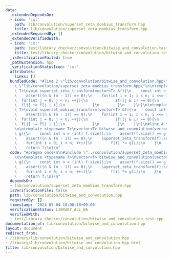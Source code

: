 ```yaml
---
data:
  _extendedDependsOn:
  - icon: ':x:'
    path: lib/convolution/superset_zeta_moebius_transform.hpp
    title: lib/convolution/superset_zeta_moebius_transform.hpp
  _extendedRequiredBy: []
  _extendedVerifiedWith:
  - icon: ':x:'
    path: test/library_checker/convolution/bitwise_and_convolution.test.cpp
    title: test/library_checker/convolution/bitwise_and_convolution.test.cpp
  _isVerificationFailed: true
  _pathExtension: hpp
  _verificationStatusIcon: ':x:'
  attributes:
    links: []
  bundledCode: "#line 2 \"lib/convolution/bitwise_and_convolution.hpp\"\n\n#line 2\
    \ \"lib/convolution/superset_zeta_moebius_transform.hpp\"\n\ntemplate <typename\
    \ T>\nvoid superset_zeta_transform(vector<T> &f){\n    const int n = f.size();\n\
    \    assert((n & (n - 1)) == 0);\n    for(int i = 1; i < n; i <<= 1){\n      \
    \  for(int j = 0; j < n; ++j){\n            if((j & i) == 0){\n              \
    \  f[j] += f[j | i];\n            }\n        }\n    }\n}\n\ntemplate <typename\
    \ T>\nvoid superset_mobius_transform(vector<T> &f){\n    const int n = f.size();\n\
    \    assert((n & (n - 1)) == 0);\n    for(int i = 1; i < n; i <<= 1){\n      \
    \  for(int j = 0; j < n; ++j){\n            if((j & i) == 0){\n              \
    \  f[j] -= f[j | i];\n            }\n        }\n    }\n}\n#line 4 \"lib/convolution/bitwise_and_convolution.hpp\"\
    \n\ntemplate <typename T>\nvector<T> bitwise_and_convolution(vector<T> f, vector<T>\
    \ g){\n    const int n = (int) f.size();\n    assert(f.size() == g.size());\n\
    \    assert((n & (n - 1)) == 0);\n    superset_zeta_transform(f);\n    superset_zeta_transform(g);\n\
    \    for(int i = 0; i < n; ++i){\n        f[i] *= g[i];\n    }\n    superset_mobius_transform(f);\n\
    \    return f;\n}\n"
  code: "#pragma once\n\n#include \"../convolution/superset_zeta_moebius_transform.hpp\"\
    \n\ntemplate <typename T>\nvector<T> bitwise_and_convolution(vector<T> f, vector<T>\
    \ g){\n    const int n = (int) f.size();\n    assert(f.size() == g.size());\n\
    \    assert((n & (n - 1)) == 0);\n    superset_zeta_transform(f);\n    superset_zeta_transform(g);\n\
    \    for(int i = 0; i < n; ++i){\n        f[i] *= g[i];\n    }\n    superset_mobius_transform(f);\n\
    \    return f;\n}\n"
  dependsOn:
  - lib/convolution/superset_zeta_moebius_transform.hpp
  isVerificationFile: false
  path: lib/convolution/bitwise_and_convolution.hpp
  requiredBy: []
  timestamp: '2024-05-04 18:06:16+09:00'
  verificationStatus: LIBRARY_ALL_WA
  verifiedWith:
  - test/library_checker/convolution/bitwise_and_convolution.test.cpp
documentation_of: lib/convolution/bitwise_and_convolution.hpp
layout: document
redirect_from:
- /library/lib/convolution/bitwise_and_convolution.hpp
- /library/lib/convolution/bitwise_and_convolution.hpp.html
title: lib/convolution/bitwise_and_convolution.hpp
---
```

